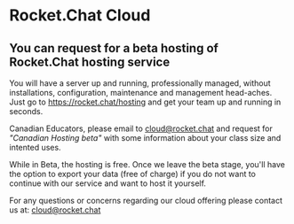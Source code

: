 # Rocket.Chat Cloud

## You can request for a beta hosting of Rocket.Chat hosting service

You will have a server up and running, professionally managed, without installations, configuration, maintenance and management head-aches. Just go to <https://rocket.chat/hosting> and get your team up and running in seconds.

Canadian Educators, please email to cloud@rocket.chat and request for _"Canadian Hosting beta"_ with some information about your class size and intented uses.

While in Beta, the hosting is free. Once we leave the beta stage, you'll have the option to export your data (free of charge) if you do not want to continue with our service and want to host it yourself.

For any questions or concerns regarding our cloud offering please contact us at: cloud@rocket.chat


